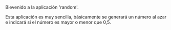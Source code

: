 Bievenido a la aplicación 'random'.

Esta aplicación es muy sencilla, básicamente se generará un número al azar
e indicará si el número es mayor o menor que 0,5.
